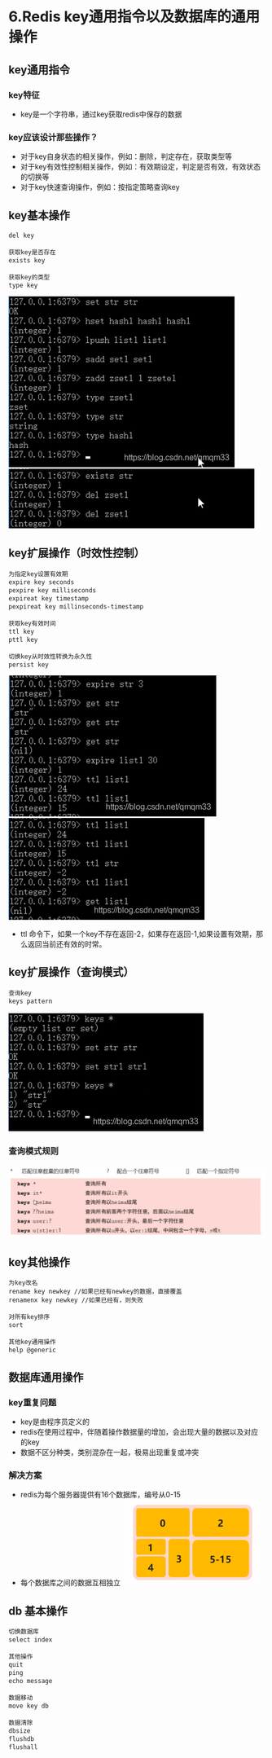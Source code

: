 # 6.Redis key通用指令以及数据库的通用操作

## key通用指令
### key特征

* key是一个字符串，通过key获取redis中保存的数据
### key应该设计那些操作？

* 对于key自身状态的相关操作，例如：删除，判定存在，获取类型等
* 对于key有效性控制相关操作，例如：有效期设定，判定是否有效，有效状态的切换等
* 对于key快速查询操作，例如：按指定策略查询key
## key基本操作
```shell删除指定key
del key

获取key是否存在
exists key

获取key的类型
type key
```
![1](https://github.com/syYurnero/images-Source/blob/main/Redis/06/1.png?raw=true)
![2](https://github.com/syYurnero/images-Source/blob/main/Redis/06/2.png?raw=true)

## key扩展操作（时效性控制）
```shell
为指定key设置有效期
expire key seconds
pexpire key milliseconds
expireat key timestamp
pexpireat key millinseconds-timestamp

获取key有效时间
ttl key
pttl key

切换key从时效性转换为永久性
persist key
```
![3](https://github.com/syYurnero/images-Source/blob/main/Redis/06/3.png?raw=true)
![4](https://github.com/syYurnero/images-Source/blob/main/Redis/06/4.png?raw=true)


* ttl 命令下，如果一个key不存在返回-2，如果存在返回-1,如果设置有效期，那么返回当前还有效的时常。
## key扩展操作（查询模式）
```shell
查询key
keys pattern
```
![5](https://github.com/syYurnero/images-Source/blob/main/Redis/06/5.png?raw=true)
### 查询模式规则
![6](https://github.com/syYurnero/images-Source/blob/main/Redis/06/6.png?raw=true)

## key其他操作
```shell
为key改名
rename key newkey //如果已经有newkey的数据，直接覆盖
renamenx key newkey //如果已经有，则失败

对所有key排序
sort

其他key通用操作
help @generic
```
## 数据库通用操作
### key重复问题

* key是由程序员定义的
* redis在使用过程中，伴随着操作数据量的增加，会出现大量的数据以及对应的key
* 数据不区分种类，类别混杂在一起，极易出现重复或冲突
### 解决方案
* redis为每个服务器提供有16个数据库，编号从0-15
* 每个数据库之间的数据互相独立
![7](https://github.com/syYurnero/images-Source/blob/main/Redis/06/7.png?raw=true)

## db 基本操作

```shell
切换数据库
select index

其他操作
quit
ping
echo message

数据移动
move key db

数据清除
dbsize
flushdb
flushall
```
